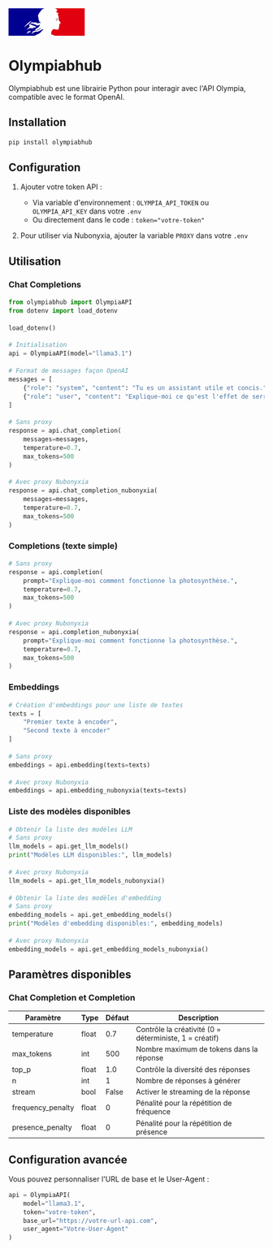<img src="static/Marianne.png" alt="Marianne" width="150"/>

# Olympiabhub

Olympiabhub est une librairie Python pour interagir avec l'API Olympia, compatible avec le format OpenAI.

## Installation

```sh
pip install olympiabhub
```

## Configuration

1. Ajouter votre token API :
   - Via variable d'environnement : `OLYMPIA_API_TOKEN` ou `OLYMPIA_API_KEY` dans votre `.env`
   - Ou directement dans le code : `token="votre-token"`

2. Pour utiliser via Nubonyxia, ajouter la variable `PROXY` dans votre `.env`

## Utilisation

### Chat Completions

```python
from olympiabhub import OlympiaAPI
from dotenv import load_dotenv

load_dotenv()

# Initialisation
api = OlympiaAPI(model="llama3.1")

# Format de messages façon OpenAI
messages = [
    {"role": "system", "content": "Tu es un assistant utile et concis."},
    {"role": "user", "content": "Explique-moi ce qu'est l'effet de serre en une phrase."}
]

# Sans proxy
response = api.chat_completion(
    messages=messages,
    temperature=0.7,
    max_tokens=500
)

# Avec proxy Nubonyxia
response = api.chat_completion_nubonyxia(
    messages=messages,
    temperature=0.7,
    max_tokens=500
)
```

### Completions (texte simple)

```python
# Sans proxy
response = api.completion(
    prompt="Explique-moi comment fonctionne la photosynthèse.",
    temperature=0.7,
    max_tokens=500
)

# Avec proxy Nubonyxia
response = api.completion_nubonyxia(
    prompt="Explique-moi comment fonctionne la photosynthèse.",
    temperature=0.7,
    max_tokens=500
)
```

### Embeddings

```python
# Création d'embeddings pour une liste de textes
texts = [
    "Premier texte à encoder",
    "Second texte à encoder"
]

# Sans proxy
embeddings = api.embedding(texts=texts)

# Avec proxy Nubonyxia
embeddings = api.embedding_nubonyxia(texts=texts)
```

### Liste des modèles disponibles

```python
# Obtenir la liste des modèles LLM
# Sans proxy
llm_models = api.get_llm_models()
print("Modèles LLM disponibles:", llm_models)

# Avec proxy Nubonyxia
llm_models = api.get_llm_models_nubonyxia()

# Obtenir la liste des modèles d'embedding
# Sans proxy
embedding_models = api.get_embedding_models()
print("Modèles d'embedding disponibles:", embedding_models)

# Avec proxy Nubonyxia
embedding_models = api.get_embedding_models_nubonyxia()
```

## Paramètres disponibles

### Chat Completion et Completion

| Paramètre | Type | Défaut | Description |
|-----------|------|---------|-------------|
| temperature | float | 0.7 | Contrôle la créativité (0 = déterministe, 1 = créatif) |
| max_tokens | int | 500 | Nombre maximum de tokens dans la réponse |
| top_p | float | 1.0 | Contrôle la diversité des réponses |
| n | int | 1 | Nombre de réponses à générer |
| stream | bool | False | Activer le streaming de la réponse |
| frequency_penalty | float | 0 | Pénalité pour la répétition de fréquence |
| presence_penalty | float | 0 | Pénalité pour la répétition de présence |

## Configuration avancée

Vous pouvez personnaliser l'URL de base et le User-Agent :

```python
api = OlympiaAPI(
    model="llama3.1",
    token="votre-token",
    base_url="https://votre-url-api.com",
    user_agent="Votre-User-Agent"
)
```
